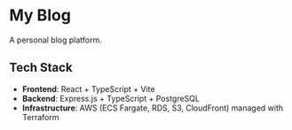 # My Blog

A personal blog platform.

## Tech Stack

- **Frontend**: React + TypeScript + Vite
- **Backend**: Express.js + TypeScript + PostgreSQL
- **Infrastructure**: AWS (ECS Fargate, RDS, S3, CloudFront) managed with Terraform
